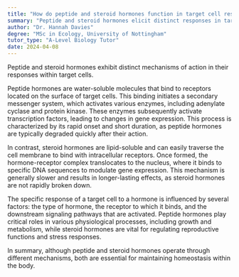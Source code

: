 ```yaml
---
title: "How do peptide and steroid hormones function in target cell response?"
summary: "Peptide and steroid hormones elicit distinct responses in target cells, with peptide hormones typically acting through cell surface receptors and steroid hormones interacting with intracellular receptors to influence gene expression."
author: "Dr. Hannah Davies"
degree: "MSc in Ecology, University of Nottingham"
tutor_type: "A-Level Biology Tutor"
date: 2024-04-08
---
```


Peptide and steroid hormones exhibit distinct mechanisms of action in their responses within target cells.

Peptide hormones are water-soluble molecules that bind to receptors located on the surface of target cells. This binding initiates a secondary messenger system, which activates various enzymes, including adenylate cyclase and protein kinase. These enzymes subsequently activate transcription factors, leading to changes in gene expression. This process is characterized by its rapid onset and short duration, as peptide hormones are typically degraded quickly after their action.

In contrast, steroid hormones are lipid-soluble and can easily traverse the cell membrane to bind with intracellular receptors. Once formed, the hormone-receptor complex translocates to the nucleus, where it binds to specific DNA sequences to modulate gene expression. This mechanism is generally slower and results in longer-lasting effects, as steroid hormones are not rapidly broken down.

The specific response of a target cell to a hormone is influenced by several factors: the type of hormone, the receptor to which it binds, and the downstream signaling pathways that are activated. Peptide hormones play critical roles in various physiological processes, including growth and metabolism, while steroid hormones are vital for regulating reproductive functions and stress responses.

In summary, although peptide and steroid hormones operate through different mechanisms, both are essential for maintaining homeostasis within the body.
    